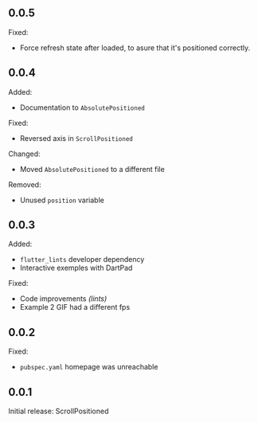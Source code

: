## 0.0.5

Fixed:
* Force refresh state after loaded, to asure that it's positioned correctly.

## 0.0.4

Added:
* Documentation to `AbsolutePositioned`

Fixed:
* Reversed axis in `ScrollPositioned`

Changed:
* Moved `AbsolutePositioned` to a different file

Removed:
* Unused `position` variable

## 0.0.3

Added:
* `flutter_lints` developer dependency
* Interactive exemples with DartPad

Fixed:
* Code improvements *(lints)*
* Example 2 GIF had a different fps 

## 0.0.2

Fixed:
* `pubspec.yaml` homepage was unreachable

## 0.0.1

Initial release: ScrollPositioned
